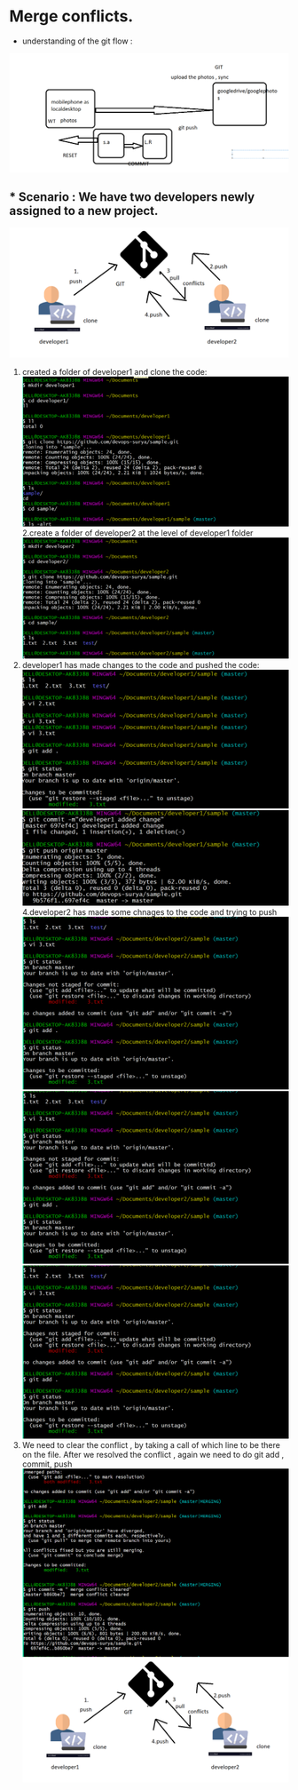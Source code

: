 # Merge conflicts.

* understanding of the git flow :

![preview](../images/git24.png)

## * Scenario : We have two developers newly assigned to a new project.

![preview](../images/git34.png)
1. created a folder of developer1 and clone the code:
![preview](../images/git26.png)
2.create a folder of developer2 at the level of developer1 folder
![preview](../images/git27.png)
3. developer1 has made changes to the code and pushed the code:
![preview](../images/git28.png)
![preview](../images/git29.png)
4.developer2 has made some chnages to the code and trying to push 
![preview](../images/git30.png)
![preview](../images/git31.png)
![preview](../images/git32.png)
5. We need to clear the conflict , by taking a call of which line to be there on the file.
After we resolved the conflict , again we need to do git add , commit, push
![preview](../images/git33.png)
![preview](../images/git34.png)
